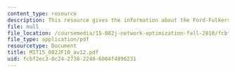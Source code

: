 ```yaml
---
content_type: resource
description: This resource gives the information about the Ford-Fulkerson algorithm.
file: null
file_location: /coursemedia/15-082j-network-optimization-fall-2010/fcbf2ec30c24273822486064f4896231_MIT15_082JF10_av12.pdf
file_type: application/pdf
resourcetype: Document
title: MIT15_082JF10_av12.pdf
uid: fcbf2ec3-0c24-2738-2248-6064f4896231
---
```

